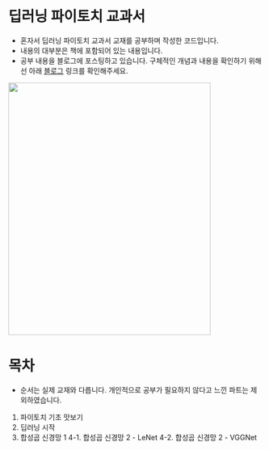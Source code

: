 # 딥러닝 파이토치 교과서
- 혼자서 딥러닝 파이토치 교과서 교재를 공부하며 작성한 코드입니다.
- 내용의 대부분은 책에 포함되어 있는 내용입니다.
- 공부 내용을 블로그에 포스팅하고 있습니다. 구체적인 개념과 내용을 확인하기 위해선 아래 [블로그](https://sonstory.tistory.com) 링크를 확인해주세요.
  
<img src ="https://user-images.githubusercontent.com/79157951/214055347-755539fa-1619-45bb-8348-5237bb4abb43.jpeg" width="400" height="500">

# 목차
- 순서는 실제 교재와 다릅니다. 개인적으로 공부가 필요하지 않다고 느낀 파트는 제외하였습니다.
1. 파이토치 기초 맛보기
2. 딥러닝 시작
3. 합성곱 신경망 1
4-1. 합성곱 신경망 2 - LeNet
4-2. 합성곱 신경망 2 - VGGNet
